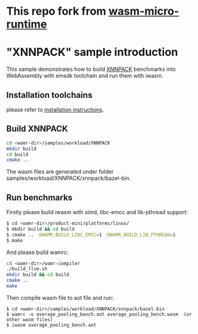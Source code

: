 

# This repo fork from [wasm-micro-runtime](https://github.com/bytecodealliance/wasm-micro-runtime/blob/27e7e160af54fe8a74620c4fbfacad480b5cb00c/samples/workload/XNNPACK)

"XNNPACK" sample introduction
==============

This sample demonstrates how to build [XNNPACK](https://github.com/google/XNNPACK) benchmarks into WebAssembly with emsdk toolchain and run them with iwasm.

## Installation toolchains

please refer to [installation instructions](../README.md).

## Build XNNPACK

```bash
cd <wamr-dir>/samples/workload/XNNPACK
mkdir build
cd build
cmake ..
```
The wasm files are generated under folder samples/workload/XNNPACK/xnnpack/bazel-bin.

## Run benchmarks

Firstly please build iwasm with simd, libc-emcc and lib-pthread support:

``` bash
$ cd <wamr-dir>/product-mini/platforms/linux/
$ mkdir build && cd build
$ cmake .. -DWAMR_BUILD_LIBC_EMCC=1 -DWAMR_BUILD_LIB_PTHREAD=1
$ make
```

And please build wamrc:

``` bash
cd <wamr-dir>/wamr-compiler
./build_llvm.sh
mkdir build && cd build
cmake ..
make
```

Then compile wasm file to aot file and run:

``` shell
$ cd <wamr-dir>/samples/workload/XNNPACK/xnnpack/bazel-bin
$ wamrc -o average_pooling_bench.aot average_pooling_bench.wasm  (or other wasm files)
$ iwasm average_pooling_bench.aot
```

